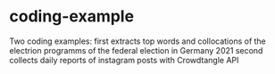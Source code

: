 # coding-example
Two coding examples:
first extracts top words and collocations of the electrion programms of the federal election in Germany 2021
second collects daily reports of instagram posts with Crowdtangle API
